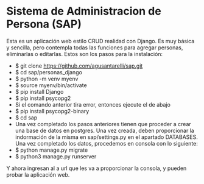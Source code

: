 # Sistema de Administracion de Persona (SAP)

Esta es un aplicación web estilo CRUD realidad con Django. Es muy básica y sencilla, pero contempla todas las funciones para agregar personas, eliminarlas o editarlas. Estos son los pasos para la instalación:

- $ git clone https://github.com/agusantarelli/sap.git
- $ cd sap/personas_django
- $ python -m venv myenv
- $ source myenv/bin/activate
- $ pip install Django
- $ pip install psycopg2
- Si el comando anterior tira error, entonces ejecute el de abajo
- $ pip install psycopg2-binary
- $ cd sap
- Una vez completado los pasos anteriores tienen que proceder a crear una base de datos en postgres. Una vez creada, deben proporcionar la indormación de la misma en sap/settings.py en el apartado DATABASES. Una vez completado los datos, procedemos en consola con lo siguiente:
- $ python manage.py migrate
- $ python3 manage.py runserver

Y ahora ingresan al a url que les va a proporcionar la consola, y pueden probar la aplicación web.
